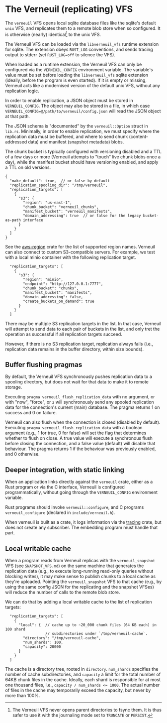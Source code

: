 The Verneuil (replicating) VFS
==============================

The `verneuil` VFS opens local sqlite database files like the sqlite's
default `unix` VFS, and replicates them to a remote blob store when so
configured.  It is otherwise (nearly) identical[^no-dirsync] to the
unix VFS.

[^no-dirsync]: The Verneuil VFS never opens parent directories to fsync them.  It is thus safer to use it with the journaling mode set to `TRUNCATE` or `PERSIST`.

The Verneuil VFS can be loaded via the `libverneuil_vfs` runtime
extension for sqlite.  The extension obeys `RUST_LOG` conventions, and
sends tracing output to stderr (set `RUST_LOG=off` to silence the VFS).

When loaded as a runtime extension, the Verneuil VFS can only be
configured via the `VERNEUIL_CONFIG` environment variable.  The
variable's value must be set before loading the `libverneuil_vfs`
sqlite extension (ideally, before the program is even started).  If it
is empty or missing, Verneuil acts like a modernised version of the
default unix VFS, without any replication logic.

In order to enable replication, a JSON object must be stored
in `VERNEUIL_CONFIG`.  The object may also be stored in a file,
in which case `VERNEUIL_CONFIG=@/path/to/verneuil/config.json`
will read the JSON object at that path.

The JSON schema is "documented" by the `verneuil::Option` struct in
`lib.rs`.  Minimally, in order to enable replication, we must specify
where the replication data must be buffered, and where to send chunk
(content-addressed data) and manifest (snapshot metadata) blobs.

The chunk bucket is typically configured with versioning disabled and
a TTL of a few days or more (Verneuil attempts to "touch" live chunk
blobs once a day), while the manifest bucket should have versioning
enabled, and apply a TTL on old versions.

```
{
  "make_default": true,  // or false by default
  "replication_spooling_dir": "/tmp/verneuil",
  "replication_targets": [
    {
      "s3": {
        "region": "us-east-1",
        "chunk_bucket": "verneuil_chunks",
        "manifest_bucket": "verneuil_manifests",
        "domain_addressing": true  // or false for the legacy bucket-as-path interface
      }
    }
  ]
}
```

See the [aws-region](https://docs.rs/aws-region/latest/awsregion/enum.Region.html) crate for the list of supported region names.
Verneuil can also connect to custom S3-compatible servers.  For
example, we test with a local minio container with the following
replication target.

```
  "replication_targets": [
    {
      "s3": {
        "region": "minio",
        "endpoint": "http://127.0.0.1:7777",
        "chunk_bucket": "chunks",
        "manifest_bucket": "manifests",
        "domain_addressing": false,
        "create_buckets_on_demand": true
      }
    }
  ]
```

There may be multiple S3 replication targets in the list.  In that
case, Verneuil will attempt to send data to each pair of buckets in
the list, and only tret the operation as successful if all replication
targets succeed.

However, if there is no S3 replication target, replication always
fails (i.e., replication data remains in the buffer directory, within
size bounds).

Buffer flushing pragmas
-----------------------

By default, the Verneuil VFS synchronously pushes replication data to
a spooling directory, but does not wait for that data to make it to
remote storage.

Executing `pragma verneuil_flush_replication_data` with no argument,
or with "now", "force", or `2` will synchronously send any spooled
replication data for the connection's current (main) database.  The
pragma returns 1 on success and 0 on failure.

Verneuil can also flush when the connection is closed (disabled by
default).  Executing `pragma verneuil_flush_replication_data` with a
boolean argument (e.g., 1 for true, 0 for false) will set the flag
that determines whether to flush on close.  A true value will execute
a synchronous flush before closing the connection, and a false value
(default) will disable that behaviour.  The pragma returns 1 if the
behaviour was previously enabled, and 0 otherwise.

Deeper integration, with static linking
---------------------------------------

When an application links directly against the `verneuil` crate,
either as a Rust program or via the C interface, Verneuil is
configured programmatically, without going through the
`VERNEUIL_CONFIG` environment variable.

Rust programs should invoke `verneuil::configure`, and C programs
`verneuil_configure` (declared in `include/verneuil.h`).

When verneuil is built as a crate, it logs information via the
[tracing](https://docs.rs/tracing/latest/tracing/) crate, but does not
create any subscriber.  The embedding program must handle that part.

Local writable cache
--------------------

When a program reads from Verneuil replicas with the
`verneuil_snapshot` VFS (see `SNAPSHOT_VFS.md`) on the same machine
that generates the replication data (e.g., to execute long-running
read-only queries without blocking writes), it may make sense to
publish chunks to a local cache as they're uploaded.  Pointing the
`verneuil_snapshot` VFS to that cache (e.g., by using the same config
JSON for the replicating and the snapshot VFSes) will reduce the
number of calls to the remote blob store.

We can do that by adding a local writable cache to the list of
replication targets:

```
  "replication_targets": [
    {
      "local": {  // cache up to ~20_000 chunk files (64 KB each) in 100 shard
                  // subdirectories under `/tmp/verneuil-cache`.
        "directory": "/tmp/verneuil-cache",
        "num_shards": 100,
        "capacity": 20000
      }
    }
  ]
```

The cache is a directory tree, rooted in `directory`.  `num_shards`
specifies the number of cache subdirectories, and `capacity` a limit
for the total number of 64KB chunk files in the cache.  Ideally, each
shard is responsible for at most one thousand files, i.e., `capacity /
num_shards <= 1000`.  The actual number of files in the cache may
temporarily exceed the capacity, but never by more than 100%.
